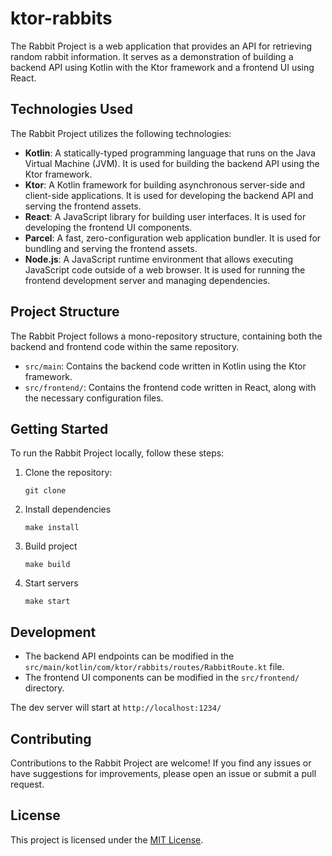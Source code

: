 # ktor-rabbits

The Rabbit Project is a web application that provides an API for retrieving random rabbit information. It serves as a demonstration of building a backend API using Kotlin with the Ktor framework and a frontend UI using React.

## Technologies Used

The Rabbit Project utilizes the following technologies:

- **Kotlin**: A statically-typed programming language that runs on the Java Virtual Machine (JVM). It is used for building the backend API using the Ktor framework.
- **Ktor**: A Kotlin framework for building asynchronous server-side and client-side applications. It is used for developing the backend API and serving the frontend assets.
- **React**: A JavaScript library for building user interfaces. It is used for developing the frontend UI components.
- **Parcel**: A fast, zero-configuration web application bundler. It is used for bundling and serving the frontend assets.
- **Node.js**: A JavaScript runtime environment that allows executing JavaScript code outside of a web browser. It is used for running the frontend development server and managing dependencies.

## Project Structure

The Rabbit Project follows a mono-repository structure, containing both the backend and frontend code within the same repository.

- `src/main`: Contains the backend code written in Kotlin using the Ktor framework.
- `src/frontend/`: Contains the frontend code written in React, along with the necessary configuration files.


## Getting Started

To run the Rabbit Project locally, follow these steps:


1. Clone the repository:

   ```shell
   git clone 

2. Install dependencies
    ```shell
    make install

3. Build project
    ```shell
   make build
   
4. Start servers
    ```shell
    make start

## Development

- The backend API endpoints can be modified in the `src/main/kotlin/com/ktor/rabbits/routes/RabbitRoute.kt` file.
- The frontend UI components can be modified in the `src/frontend/` directory.

The dev server will start at
``http://localhost:1234/``

## Contributing

Contributions to the Rabbit Project are welcome! If you find any issues or have suggestions for improvements, please open an issue or submit a pull request.

## License

This project is licensed under the [MIT License](LICENSE).